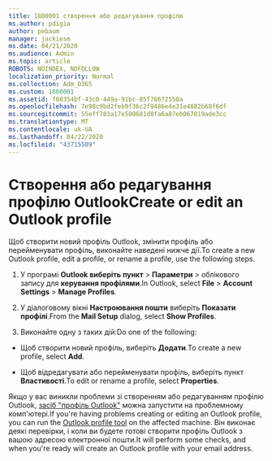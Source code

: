 ```yaml
---
title: 1800001 створення або редагування профілю
ms.author: pdigia
author: pebaum
manager: jackiesm
ms.date: 04/21/2020
ms.audience: Admin
ms.topic: article
ROBOTS: NOINDEX, NOFOLLOW
localization_priority: Normal
ms.collection: Adm_O365
ms.custom: 1800001
ms.assetid: f08354bf-43c0-449a-91bc-85f76672550a
ms.openlocfilehash: 7e98c9bd2feb9f36c2f9486e4e31e4882b68f6df
ms.sourcegitcommit: 55eff703a17e500681d8fa6a87eb067019ade3cc
ms.translationtype: MT
ms.contentlocale: uk-UA
ms.lasthandoff: 04/22/2020
ms.locfileid: "43715509"
---
```

# <a name="create-or-edit-an-outlook-profile"></a><span data-ttu-id="b5022-102">Створення або редагування профілю Outlook</span><span class="sxs-lookup"><span data-stu-id="b5022-102">Create or edit an Outlook profile</span></span>

<span data-ttu-id="b5022-103">Щоб створити новий профіль Outlook, змінити профіль або перейменувати профіль, виконайте наведені нижче дії.</span><span class="sxs-lookup"><span data-stu-id="b5022-103">To create a new Outlook profile, edit a profile, or rename a profile, use the following steps.</span></span>
  
1. <span data-ttu-id="b5022-104">У програмі **Outlook виберіть пункт** \> **Параметри** \> облікового запису для **керування профілями**.</span><span class="sxs-lookup"><span data-stu-id="b5022-104">In Outlook, select **File** \> **Account Settings** \> **Manage Profiles**.</span></span>
    
2. <span data-ttu-id="b5022-105">У діалоговому вікні **Настроювання пошти** виберіть **Показати профілі**.</span><span class="sxs-lookup"><span data-stu-id="b5022-105">From the **Mail Setup** dialog, select **Show Profiles**.</span></span>
    
3. <span data-ttu-id="b5022-106">Виконайте одну з таких дій:</span><span class="sxs-lookup"><span data-stu-id="b5022-106">Do one of the following:</span></span>
    
  - <span data-ttu-id="b5022-107">Щоб створити новий профіль, виберіть **Додати**.</span><span class="sxs-lookup"><span data-stu-id="b5022-107">To create a new profile, select **Add**.</span></span>
    
  - <span data-ttu-id="b5022-108">Щоб відредагувати або перейменувати профіль, виберіть пункт **Властивості**.</span><span class="sxs-lookup"><span data-stu-id="b5022-108">To edit or rename a profile, select **Properties**.</span></span>
    
<span data-ttu-id="b5022-109">Якщо у вас виникли проблеми зі створенням або редагуванням профілю Outlook, [засіб "профіль Outlook"](https://aka.ms/SaRA-OutlookSetupProfile) можна запустити на проблемному комп'ютері.</span><span class="sxs-lookup"><span data-stu-id="b5022-109">If you're having problems creating or editing an Outlook profile, you can run the [Outlook profile tool](https://aka.ms/SaRA-OutlookSetupProfile) on the affected machine.</span></span> <span data-ttu-id="b5022-110">Він виконає деякі перевірки, і коли ви будете готові створити профіль Outlook з вашою адресою електронної пошти.</span><span class="sxs-lookup"><span data-stu-id="b5022-110">It will perform some checks, and when you're ready will create an Outlook profile with your email address.</span></span> 
  


